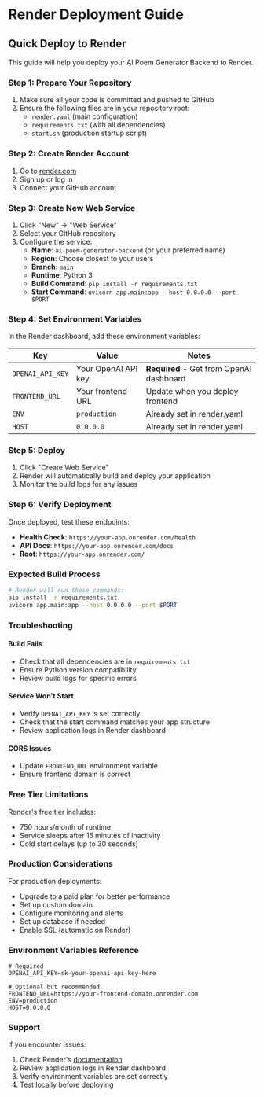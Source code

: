 # Render Deployment Guide

## Quick Deploy to Render

This guide will help you deploy your AI Poem Generator Backend to Render.

### Step 1: Prepare Your Repository

1. Make sure all your code is committed and pushed to GitHub
2. Ensure the following files are in your repository root:
   - `render.yaml` (main configuration)
   - `requirements.txt` (with all dependencies)
   - `start.sh` (production startup script)

### Step 2: Create Render Account

1. Go to [render.com](https://render.com/)
2. Sign up or log in
3. Connect your GitHub account

### Step 3: Create New Web Service

1. Click "New" → "Web Service"
2. Select your GitHub repository
3. Configure the service:
   - **Name**: `ai-poem-generator-backend` (or your preferred name)
   - **Region**: Choose closest to your users
   - **Branch**: `main`
   - **Runtime**: Python 3
   - **Build Command**: `pip install -r requirements.txt`
   - **Start Command**: `uvicorn app.main:app --host 0.0.0.0 --port $PORT`

### Step 4: Set Environment Variables

In the Render dashboard, add these environment variables:

| Key | Value | Notes |
|-----|-------|-------|
| `OPENAI_API_KEY` | Your OpenAI API key | **Required** - Get from OpenAI dashboard |
| `FRONTEND_URL` | Your frontend URL | Update when you deploy frontend |
| `ENV` | `production` | Already set in render.yaml |
| `HOST` | `0.0.0.0` | Already set in render.yaml |

### Step 5: Deploy

1. Click "Create Web Service"
2. Render will automatically build and deploy your application
3. Monitor the build logs for any issues

### Step 6: Verify Deployment

Once deployed, test these endpoints:

- **Health Check**: `https://your-app.onrender.com/health`
- **API Docs**: `https://your-app.onrender.com/docs`
- **Root**: `https://your-app.onrender.com/`

### Expected Build Process

```bash
# Render will run these commands:
pip install -r requirements.txt
uvicorn app.main:app --host 0.0.0.0 --port $PORT
```

### Troubleshooting

#### Build Fails
- Check that all dependencies are in `requirements.txt`
- Ensure Python version compatibility
- Review build logs for specific errors

#### Service Won't Start
- Verify `OPENAI_API_KEY` is set correctly
- Check that the start command matches your app structure
- Review application logs in Render dashboard

#### CORS Issues
- Update `FRONTEND_URL` environment variable
- Ensure frontend domain is correct

### Free Tier Limitations

Render's free tier includes:
- 750 hours/month of runtime
- Service sleeps after 15 minutes of inactivity
- Cold start delays (up to 30 seconds)

### Production Considerations

For production deployments:
- Upgrade to a paid plan for better performance
- Set up custom domain
- Configure monitoring and alerts
- Set up database if needed
- Enable SSL (automatic on Render)

### Environment Variables Reference

```env
# Required
OPENAI_API_KEY=sk-your-openai-api-key-here

# Optional but recommended
FRONTEND_URL=https://your-frontend-domain.onrender.com
ENV=production
HOST=0.0.0.0
```

### Support

If you encounter issues:
1. Check Render's [documentation](https://render.com/docs)
2. Review application logs in Render dashboard
3. Verify environment variables are set correctly
4. Test locally before deploying